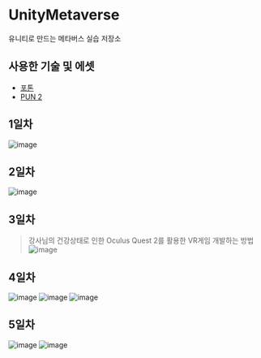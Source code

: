 # UnityMetaverse
유니티로 만드는 메타버스 실습 저장소

## 사용한 기술 및 에셋
* [포톤](https://www.photonengine.com/ko-KR/Photon)</br>
* [PUN 2](https://assetstore.unity.com/packages/tools/network/pun-2-free-119922)

## 1일차
![image](https://user-images.githubusercontent.com/67461878/169811537-9944a787-a4b9-45bd-ada0-8815cdbbaf7d.png)

## 2일차
![image](https://user-images.githubusercontent.com/67461878/170028739-724b5ea5-b992-49af-8985-e4857d0d5a20.png)

## 3일차
> 강사님의 건강상태로 인한 Oculus Quest 2를 활용한 VR게임 개발하는 방법
![image](https://user-images.githubusercontent.com/67461878/170494504-cb5816d2-ce64-4ca7-aedd-797b2af929e3.png)

## 4일차
![image](https://user-images.githubusercontent.com/67461878/170493525-69370fd4-0ac0-4ba7-baad-5ab418f543cf.png)
![image](https://user-images.githubusercontent.com/67461878/170493580-5d382b7d-97e4-4eb6-8931-31bbc1da7c92.png)
![image](https://user-images.githubusercontent.com/67461878/170493714-2e63adf4-73f5-4492-9503-29e693efa611.png)

## 5일차
![image](https://user-images.githubusercontent.com/67461878/170692474-373a2bdb-4186-4a1a-9fb4-7a9935d53894.png)
![image](https://user-images.githubusercontent.com/67461878/170692579-c7665c49-e471-4cdc-900d-50076ea58667.png)
